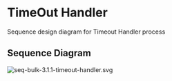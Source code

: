 # TimeOut Handler

Sequence design diagram for Timeout Handler process

## Sequence Diagram

![seq-bulk-3.1.1-timeout-handler.svg](../assets/diagrams/sequence/seq-bulk-3.1.1-timeout-handler.svg)
